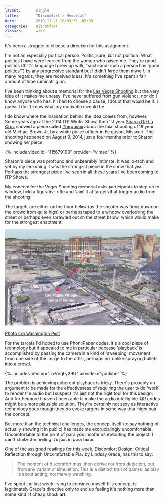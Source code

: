 ```yaml
---
layout:       single
title:        "Discomfort » Memorial"
date:         2019-11-21 18:03:51 -05:00
categories:   Discomfort
classes:      wide
---
```


It's been a struggle to choose a direction for this assignment.

I'm not an especially political person. Politic, sure, but not political. What politics I have were learned from the women who raised me. They're good politics (that's language I grew up with, "such-and-such a person has 'good politics'") by any progressive standard but I didn't forge them myself. In many regards, they are received ideas. It's something I've spent a fair amount of time ruminating on.

I've been thinking about a memorial for the [Las Vegas Shooting](https://www.nytimes.com/video/us/100000005473328/las-vegas-shooting-timeline-12-bursts.html) but the very idea of it makes me uneasy. I've never suffered from gun violence, nor do I know anyone who has. If I had to choose a cause, I doubt that would be it. I guess I don't know what my motivation would be.

I do know where the inspiration behind the idea comes from, however. Some years ago at the 2014 ITP Winter Show, then 1st year [Sharon De La Cruz](http://unoseistres.com/) showed a piece called [#ferguson](https://itp.nyu.edu/shows/winter2014/ferguson/) about the fatal shooting of 18 year old Michael Brown Jr. by a white police officer in Ferguson, Missouri. The shooting happened on August 9, 2014, just a four months prior to Sharon showing her piece.

{% include video id="115679193" provider="vimeo" %}

Sharon's piece was profound and unbearably intimate. It was lo-tech and yet by my reckoning it was the strongest piece in the show that year. Perhaps the strongest piece I've seen in all these years I've been coming to ITP Shows.

My concept for the Vegas Shooting memorial asks participants to step up to window, hold a figurative rifle and 'aim' it at targets that trigger audio from the shooting.

The targets are either on the floor below (as the shooter was firing down on the crowd from quite high) or perhaps taped to a window overlooking the street or perhaps even sprawled out on the street below, which would make for the strongest enactment.

![](/assets/discomfort/2019-11-21/2300vegas-shooting-promo.jpg)

[Photo c/o Washington Post](https://www.washingtonpost.com/graphics/2017/national/las-vegas-shooting/img/2300vegas-shooting-promo.jpg)

For the targets I'd hoped to use [PhonoPaper](https://warmplace.ru/soft/phonopaper/) codes. It's a cool piece of technology but it appealed to me in particular because 'playback' is accomplished by passing the camera in a kind of 'sweeping' movement from one side of the image to the other, perhaps not unlike spraying bullets into a crowd.

{% include video id="lzoVnqLy29U" provider="youtube" %}

The problem is achieving coherent playback is tricky. There's probably an argument to be made for the effectiveness of requiring the user to do 'work' to render the audio but I suspect it's just not the right tool for this design. And furthermore I haven't been able to make the audio intelligible. QR codes might be a more plausible solution. They're certainly not sexy as interactive technology goes though they do evoke targets in some way that might suit the concept.

But more than the technical challenges, the concept itself (to say nothing of actually showing it in public) has made me excruciatingly uncomfortable. Uncomfortable to the point of paralysis insofar as executing the project. I can't shake the feeling it's just in poor taste.

One of the assigned readings for this week, Discomfort Design: Critical Reflection through Uncomfortable Play by Lindsay Grace, has this to say:

  > The moment of discomfort must then derive not from depiction, but from any variant of simulation. This is a distinct trait of games, as play is about acting, not merely watching.

I've spent the last week trying to convince myself this concept is legitimately Grace's directive only to end up feeling it's nothing more than some kind of cheap shock art.
